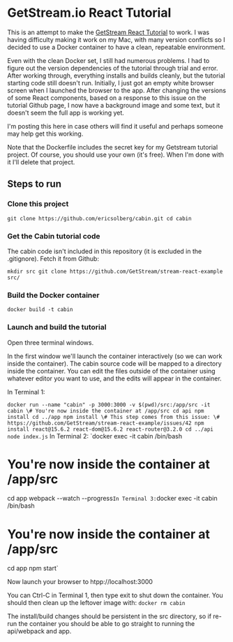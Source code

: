 # GetStream.io React Tutorial
This is an attempt to make the [GetStream React Tutorial](https://getstream.io/cabin/) to work. I was having difficulty making it work on my Mac, with many version conflicts so I decided to use a Docker container to have a clean, repeatable environment.

Even with the clean Docker set, I still had numerous problems. I had to figure out the version dependencies of the tutorial through trial and error. After working through, everything installs and builds cleanly, but the tutorial starting code still doesn't run. Initially, I just got an empty white browser screen when I launched the browser to the app. After changing the versions of some React components, based on a response to this issue on the tutorial Github page, I now have a background image and some text, but it doesn't seem the full app is working yet.

I'm posting this here in case others will find it useful and perhaps someone may help get this working.

Note that the Dockerfile includes the secret key for my Getstream tutorial project. Of course, you should use your own (it's free). When I'm done with it I'll delete that project.
## Steps to run
### Clone this project
`git clone https://github.com/ericsolberg/cabin.git
cd cabin`
### Get the Cabin tutorial code
The cabin code isn't included in this repository (it is excluded in the .gitignore). Fetch it from Github:

`mkdir src
git clone https://github.com/GetStream/stream-react-example src/`
### Build the Docker container
`docker build -t cabin`
### Launch and build the tutorial
Open three terminal windows.

In the first window we'll launch the container interactively (so we can work inside the container). The cabin source code will be mapped to a directory inside the container. You can edit the files outside of the container using whatever editor you want to use, and the edits will appear in the container.

In Terminal 1:

`docker run --name "cabin" -p 3000:3000 -v $(pwd)/src:/app/src -it cabin
\# You're now inside the container at /app/src
cd api
npm install
cd ../app
npm install
\# This step comes from this issue:
\# https://github.com/GetStream/stream-react-example/issues/42
npm install react@15.6.2 react-dom@15.6.2 react-router@3.2.0
cd ../api
node index.js`
In Terminal 2:
`docker exec -it cabin /bin/bash
# You're now inside the container at /app/src
cd app
webpack --watch --progress`
In Terminal 3:
`docker exec -it cabin /bin/bash
# You're now inside the container at /app/src
cd app
npm start`

Now launch your browser to htpp://localhost:3000

You can Ctrl-C in Terminal 1, then type exit to shut down the container. You should then clean up the leftover image with:
`docker rm cabin`

The install/build changes should be persistent in the src directory, so if re-run the container you should be able to go straight to running the api/webpack and app.
